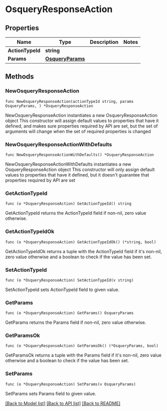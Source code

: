 # OsqueryResponseAction

## Properties

Name | Type | Description | Notes
------------ | ------------- | ------------- | -------------
**ActionTypeId** | **string** |  | 
**Params** | [**OsqueryParams**](OsqueryParams.md) |  | 

## Methods

### NewOsqueryResponseAction

`func NewOsqueryResponseAction(actionTypeId string, params OsqueryParams, ) *OsqueryResponseAction`

NewOsqueryResponseAction instantiates a new OsqueryResponseAction object
This constructor will assign default values to properties that have it defined,
and makes sure properties required by API are set, but the set of arguments
will change when the set of required properties is changed

### NewOsqueryResponseActionWithDefaults

`func NewOsqueryResponseActionWithDefaults() *OsqueryResponseAction`

NewOsqueryResponseActionWithDefaults instantiates a new OsqueryResponseAction object
This constructor will only assign default values to properties that have it defined,
but it doesn't guarantee that properties required by API are set

### GetActionTypeId

`func (o *OsqueryResponseAction) GetActionTypeId() string`

GetActionTypeId returns the ActionTypeId field if non-nil, zero value otherwise.

### GetActionTypeIdOk

`func (o *OsqueryResponseAction) GetActionTypeIdOk() (*string, bool)`

GetActionTypeIdOk returns a tuple with the ActionTypeId field if it's non-nil, zero value otherwise
and a boolean to check if the value has been set.

### SetActionTypeId

`func (o *OsqueryResponseAction) SetActionTypeId(v string)`

SetActionTypeId sets ActionTypeId field to given value.


### GetParams

`func (o *OsqueryResponseAction) GetParams() OsqueryParams`

GetParams returns the Params field if non-nil, zero value otherwise.

### GetParamsOk

`func (o *OsqueryResponseAction) GetParamsOk() (*OsqueryParams, bool)`

GetParamsOk returns a tuple with the Params field if it's non-nil, zero value otherwise
and a boolean to check if the value has been set.

### SetParams

`func (o *OsqueryResponseAction) SetParams(v OsqueryParams)`

SetParams sets Params field to given value.



[[Back to Model list]](../README.md#documentation-for-models) [[Back to API list]](../README.md#documentation-for-api-endpoints) [[Back to README]](../README.md)


